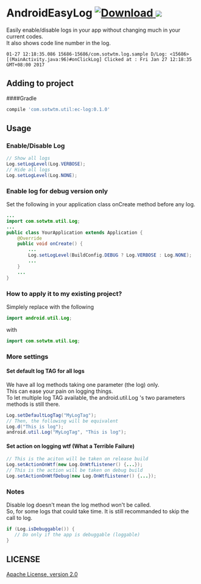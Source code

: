 # AndroidEasyLog [ ![Download](https://api.bintray.com/packages/sheungon/maven/android-ec-log/images/download.svg) ](https://bintray.com/sheungon/maven/android-ec-log/_latestVersion)  [![](https://raw.githubusercontent.com/novoda/novoda/master/assets/btn_apache_lisence.png)](LICENSE)

Easily enable/disable logs in your app without changing much in your current codes.<br />
It also shows code line number in the log.<br />
```
01-27 12:18:35.086 15686-15686/com.sotwtm.log.sample D/Log: <15686>[(MainActivity.java:96)#onClickLog] Clicked at : Fri Jan 27 12:18:35 GMT+08:00 2017
```

## Adding to project
####Gradle
``` gradle
compile 'com.sotwtm.util:ec-log:0.1.0'
```

## Usage
### Enable/Disable Log
``` java
// Show all logs
Log.setLogLevel(Log.VERBOSE);
// Hide all logs
Log.setLogLevel(Log.NONE);
```

### Enable log for debug version only
Set the following in your application class onCreate method before any log.
``` java
...
import com.sotwtm.util.Log;
...
public class YourApplication extends Application {
    @Override
    public void onCreate() {
        ...
        Log.setLogLevel(BuildConfig.DEBUG ? Log.VERBOSE : Log.NONE);
        ...
    }
    ...
}
```

### How to apply it to my existing project?
Simplely replace with the following
``` java
import android.util.Log;
```
with
```java
import com.sotwtm.util.Log;
```

### More settings
#### Set default log TAG for all logs
We have all log methods taking one parameter (the log) only.<br />
This can ease your pain on logging things.<br />
To let multiple log TAG available, the android.util.Log 's two parameters methods is still there.
``` java
Log.setDefaultLogTag("MyLogTag");
// Then, the following will be equivalent
Log.d("This is log");
android.util.Log("MyLogTag", "This is log");
```
#### Set action on logging wtf (What a Terrible Failure)
``` java
// This is the aciton will be taken on release build
Log.setActionOnWtf(new Log.OnWtfListener() {...});
// This is the action will be taken on debug build
Log.setActionOnWtfDebug(new Log.OnWtfListener() {...});
```

### Notes
Disable log doesn't mean the log method won't be called.<br />
So, for some logs that could take time. It is still recommanded to skip the call to log.
``` java
if (Log.isDebuggable()) {
   // Do only if the app is debuggable (loggable)
}
```


## LICENSE
[Apache License, version 2.0](LICENSE)
